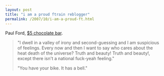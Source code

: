 ```yaml
---
layout: post
title: "i am a proud ftrain reblogger"
permalink: /2007/10/i-am-a-proud-ft.html
---
```


<p>Paul Ford, <a href="http://www.ftrain.com/five-dollar-chocolate-bar.html">$5 chocolate bar</a>.</p>

<blockquote>
  <p>"I dwell in a valley of irony and second-guessing and I am suspicious of feelings. Every now and then I want to say who cares about the heat death of the universe? Truth and beauty! Truth and beauty!, except there isn't a national fuck-yeah feeling."</p>

  <p>"You have your bike. It has a bell."</p>
</blockquote>



